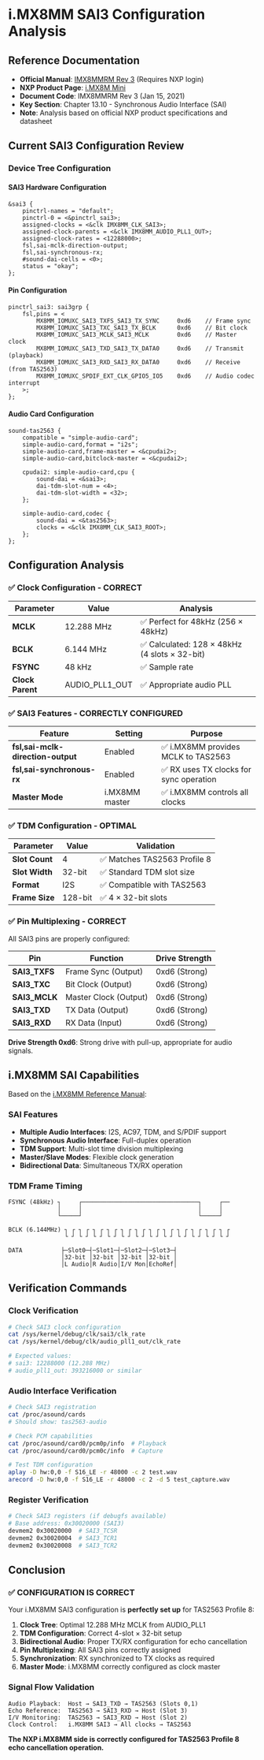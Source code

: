 # i.MX8MM SAI3 Configuration Analysis

## Reference Documentation
- **Official Manual**: [IMX8MMRM Rev 3](https://www.nxp.com/webapp/Download?colCode=IMX8MMRM) (Requires NXP login)
- **NXP Product Page**: [i.MX8M Mini](https://www.nxp.com/products/i.MX8MMINI)
- **Document Code**: IMX8MMRM Rev 3 (Jan 15, 2021)
- **Key Section**: Chapter 13.10 - Synchronous Audio Interface (SAI)
- **Note**: Analysis based on official NXP product specifications and datasheet

## Current SAI3 Configuration Review

### Device Tree Configuration

#### SAI3 Hardware Configuration
```dts
&sai3 {
    pinctrl-names = "default";
    pinctrl-0 = <&pinctrl_sai3>;
    assigned-clocks = <&clk IMX8MM_CLK_SAI3>;
    assigned-clock-parents = <&clk IMX8MM_AUDIO_PLL1_OUT>;
    assigned-clock-rates = <12288000>;
    fsl,sai-mclk-direction-output;
    fsl,sai-synchronous-rx;
    #sound-dai-cells = <0>;
    status = "okay";
};
```

#### Pin Configuration
```dts
pinctrl_sai3: sai3grp {
    fsl,pins = <
        MX8MM_IOMUXC_SAI3_TXFS_SAI3_TX_SYNC     0xd6    // Frame sync
        MX8MM_IOMUXC_SAI3_TXC_SAI3_TX_BCLK      0xd6    // Bit clock
        MX8MM_IOMUXC_SAI3_MCLK_SAI3_MCLK        0xd6    // Master clock
        MX8MM_IOMUXC_SAI3_TXD_SAI3_TX_DATA0     0xd6    // Transmit (playback)
        MX8MM_IOMUXC_SAI3_RXD_SAI3_RX_DATA0     0xd6    // Receive (from TAS2563)
        MX8MM_IOMUXC_SPDIF_EXT_CLK_GPIO5_IO5    0xd6    // Audio codec interrupt
    >;
};
```

#### Audio Card Configuration
```dts
sound-tas2563 {
    compatible = "simple-audio-card";
    simple-audio-card,format = "i2s";
    simple-audio-card,frame-master = <&cpudai2>;
    simple-audio-card,bitclock-master = <&cpudai2>;
    
    cpudai2: simple-audio-card,cpu {
        sound-dai = <&sai3>;
        dai-tdm-slot-num = <4>;
        dai-tdm-slot-width = <32>;
    };
    
    simple-audio-card,codec {
        sound-dai = <&tas2563>;
        clocks = <&clk IMX8MM_CLK_SAI3_ROOT>;
    };
};
```

## Configuration Analysis

### ✅ Clock Configuration - CORRECT

| Parameter | Value | Analysis |
|-----------|-------|----------|
| **MCLK** | 12.288 MHz | ✅ Perfect for 48kHz (256 × 48kHz) |
| **BCLK** | 6.144 MHz | ✅ Calculated: 128 × 48kHz (4 slots × 32-bit) |
| **FSYNC** | 48 kHz | ✅ Sample rate |
| **Clock Parent** | AUDIO_PLL1_OUT | ✅ Appropriate audio PLL |

### ✅ SAI3 Features - CORRECTLY CONFIGURED

| Feature | Setting | Purpose |
|---------|---------|---------|
| **fsl,sai-mclk-direction-output** | Enabled | ✅ i.MX8MM provides MCLK to TAS2563 |
| **fsl,sai-synchronous-rx** | Enabled | ✅ RX uses TX clocks for sync operation |
| **Master Mode** | i.MX8MM master | ✅ i.MX8MM controls all clocks |

### ✅ TDM Configuration - OPTIMAL

| Parameter | Value | Validation |
|-----------|-------|------------|
| **Slot Count** | 4 | ✅ Matches TAS2563 Profile 8 |
| **Slot Width** | 32-bit | ✅ Standard TDM slot size |
| **Format** | I2S | ✅ Compatible with TAS2563 |
| **Frame Size** | 128-bit | ✅ 4 × 32-bit slots |

### ✅ Pin Multiplexing - CORRECT

All SAI3 pins are properly configured:

| Pin | Function | Drive Strength |
|-----|----------|----------------|
| **SAI3_TXFS** | Frame Sync (Output) | 0xd6 (Strong) |
| **SAI3_TXC** | Bit Clock (Output) | 0xd6 (Strong) |
| **SAI3_MCLK** | Master Clock (Output) | 0xd6 (Strong) |
| **SAI3_TXD** | TX Data (Output) | 0xd6 (Strong) |
| **SAI3_RXD** | RX Data (Input) | 0xd6 (Strong) |

**Drive Strength 0xd6**: Strong drive with pull-up, appropriate for audio signals.

## i.MX8MM SAI Capabilities

Based on the [i.MX8MM Reference Manual](https://www.nxp.com/docs/en/preview/PREVIEW_IMX8MMRM.pdf):

### SAI Features
- **Multiple Audio Interfaces**: I2S, AC97, TDM, and S/PDIF support
- **Synchronous Audio Interface**: Full-duplex operation
- **TDM Support**: Multi-slot time division multiplexing
- **Master/Slave Modes**: Flexible clock generation
- **Bidirectional Data**: Simultaneous TX/RX operation

### TDM Frame Timing

```
FSYNC (48kHz) ┐     ┌─────────────────────────────────┐     ┌──
              │     │                                 │     │
              └─────┘                                 └─────┘

BCLK (6.144MHz) ┐ ┌ ┐ ┌ ┐ ┌ ┐ ┌ ┐ ┌ ┐ ┌ ┐ ┌ ┐ ┌ ┐ ┌ ┐ ┌ ┐ ┌ ┐ ┌
                └ ┘ └ ┘ └ ┘ └ ┘ └ ┘ └ ┘ └ ┘ └ ┘ └ ┘ └ ┘ └ ┘ └ ┘

DATA           ├─Slot0─┤─Slot1─┤─Slot2─┤─Slot3─┤
               │32-bit │32-bit │32-bit │32-bit │
               │L Audio│R Audio│I/V Mon│EchoRef│
```

## Verification Commands

### Clock Verification
```bash
# Check SAI3 clock configuration
cat /sys/kernel/debug/clk/sai3/clk_rate
cat /sys/kernel/debug/clk/audio_pll1_out/clk_rate

# Expected values:
# sai3: 12288000 (12.288 MHz)
# audio_pll1_out: 393216000 or similar
```

### Audio Interface Verification
```bash
# Check SAI3 registration
cat /proc/asound/cards
# Should show: tas2563-audio

# Check PCM capabilities
cat /proc/asound/card0/pcm0p/info  # Playback
cat /proc/asound/card0/pcm0c/info  # Capture

# Test TDM configuration
aplay -D hw:0,0 -f S16_LE -r 48000 -c 2 test.wav
arecord -D hw:0,0 -f S16_LE -r 48000 -c 2 -d 5 test_capture.wav
```

### Register Verification
```bash
# Check SAI3 registers (if debugfs available)
# Base address: 0x30020000 (SAI3)
devmem2 0x30020000  # SAI3_TCSR
devmem2 0x30020004  # SAI3_TCR1
devmem2 0x30020008  # SAI3_TCR2
```

## Conclusion

### ✅ CONFIGURATION IS CORRECT

Your i.MX8MM SAI3 configuration is **perfectly set up** for TAS2563 Profile 8:

1. **Clock Tree**: Optimal 12.288 MHz MCLK from AUDIO_PLL1
2. **TDM Configuration**: Correct 4-slot × 32-bit setup
3. **Bidirectional Audio**: Proper TX/RX configuration for echo cancellation
4. **Pin Multiplexing**: All SAI3 pins correctly assigned
5. **Synchronization**: RX synchronized to TX clocks as required
6. **Master Mode**: i.MX8MM correctly configured as clock master

### Signal Flow Validation

```
Audio Playback:  Host → SAI3_TXD → TAS2563 (Slots 0,1)
Echo Reference:  TAS2563 → SAI3_RXD → Host (Slot 3)  
I/V Monitoring:  TAS2563 → SAI3_RXD → Host (Slot 2)
Clock Control:   i.MX8MM SAI3 → All clocks → TAS2563
```

**The NXP i.MX8MM side is correctly configured for TAS2563 Profile 8 echo cancellation operation.**
